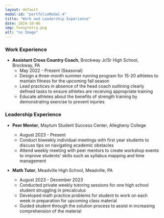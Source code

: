 ```yaml
---
layout: default
modal-id: "portfolioModal-4"
title: "Work and Leadership Experience"
date: 2024-10-06
img: funnyretry.png
alt: "no Image"
---
```


### Work Experience
- **Assistant Cross Country Coach**, Brockway Jr/Sr High School, Brockway, PA
    - May 2022 - Present (Seasonal)
    - Design a three-month summer running program for 15-20 athletes to mantain fitness for the upcoming fall season
    - Lead practices in absence of the head coach outlining clearly defined tasks to ensure athletes are receiving appropriate training
    - Educate athletes about the benefits of strength training by demonstrating exercise to prevent injuries


### Leadership Experience
- **Peer Mentor**, Maytum Student Success Center, Allegheny College
    - August 2023 - Present
    - Conduct biweekly individual meetings with first year students to discuss tips on navigating academic obstacles
    - Attend weekly meeting with peer mentors to create workshop events to improve students' skills such as syllabus mapping and time management

- **Math Tutor**, Meadville High School, Meadville, PA
    - August 2023 - December 2023
    - Conducted private weekly tutoring sessions for one high school student struggling in precalculus
    - Developed math practice problems for student to work on each week in preparation for upcoming class material
    - Guided student through the solution process to assist in increasing comprehension of the material